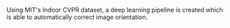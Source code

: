 Using MIT's Indoor CVPR dataset, a deep learning pipeline is created which is able to automatically correct image orientation.
